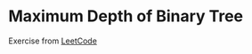 # Maximum Depth of Binary Tree
Exercise from [LeetCode](https://leetcode.com/problems/maximum-depth-of-binary-tree/description/)
